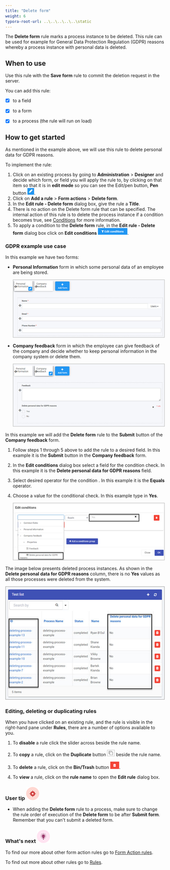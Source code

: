 ```yaml
---
title: "Delete form"
weight: 6
typora-root-url: ..\..\..\..\..\static
---
```


The **Delete form** rule marks a process instance to be deleted. This rule can be used for example for General Data Protection Regulation (GDPR) reasons whereby a process instance with personal data is deleted.  

## When to use

Use this rule with the **Save form** rule to commit the deletion request in the server.

You can add this rule:

- [x] to a field
- [x] to a form 
- [x] to a process (the rule will run on load)



## How to get started

As mentioned in the example above, we will use this rule to delete personal data for GDPR reasons. 

To implement the rule:

1. Click on an existing process by going to **Administration** > **Designer** and decide which form, or field you will apply the rule to, by clicking on that item so that it is in **edit mode** so you can see the Edit/pen button, **Pen** button ![Pen button](/images/penicon.png).
2. Click on **Add a rule** > **Form actions** > **Delete form**. 
3. In the **Edit rule - Delete form** dialog box, give the rule a **Title**. 
4. There is no action on the Delete form rule that can be specified. The internal action of this rule is to delete the process instance if a condition becomes true, see [Conditions](/platform/rules/general/add-conditions/) for more information.
5. To apply a condition to the **Delete form** rule, in the **Edit rule - Delete form** dialog box click on **Edit conditions** ![Edit conditions button](/images/editconditions.png).

### GDPR example use case

In this example we have two forms:

- **Personal Information** form in which some personal data of an employee are being stored.

  ![Personal information form](/images/examples-form-personal-info.jpg)

- **Company feedback** form in which the employee can give feedback of the company and decide whether to keep personal information in the company system or delete them.

  ![Company feedback form](/images/examples-form-company-feedback.jpg)

In this example we will add the **Delete form** rule to the **Submit** button of the **Company feedback** form. 

1. Follow steps 1 through 5 above to add the rule to a desired field. In this example it is the **Submit** button in the **Company feedback** form.

2. In the **Edit conditions** dialog box select a field for the condition check. In this example it is the **Delete personal data for GDPR reasons** field.

3. Select desired operator for the condition . In this example it is the **Equals** operator.

4. Choose a value for the conditional check. In this example type in **Yes**. 

   ![Delete data condition](/images/examples-condition-delete-form.jpg)

The image below presents deleted process instances. As shown in the **Delete personal data for GDPR reasons** column, there is no **Yes** values as all those processes were deleted from the system.

![Deleted processes - list widget](/images/examples-delete-form-list-widget.jpg)

### Editing, deleting or duplicating rules

When you have clicked on an existing rule, and the rule is visible in the right-hand pane under **Rules**, there are a number of options available to you.

1. To **disable** a rule click the slider across beside the rule name. 

2. To **copy** a rule, click on the **Duplicate** button ![Duplicate button](/images/duplicate-button.jpg) beside the rule name. 

3. To **delete** a rule, click on the **Bin/Trash** button ![Bin/Trash button](/images/bin.png).

4. To **view** a rule, click on the **rule name** to open the **Edit rule** dialog box.

   

### User tip ![Target icon](/images/05.png) ###

- When adding the **Delete form** rule to a process, make sure to change the rule order of execution of the **Delete form** to be after **Submit form**. Remember that you can't submit a deleted form.




### What's next ![Idea icon](/images/18.png) 

To find our more about other form action rules go to [Form Action rules](/platform/rules/form-actions/).

To find out more about other rules go to [Rules](/platform/rules/).
